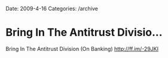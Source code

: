 Date: 2009-4-16
Categories: /archive

# Bring In The Antitrust Divisio...

Bring In The Antitrust Division (On Banking) <a href="http://ff.im/-29JKI" rel="nofollow">http://ff.im/-29JKI</a>

